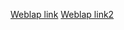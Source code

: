 [Weblap link](http://krisztinanagyvaci.github.io/)
[Weblap link2](https://github.com/KrisztinaNagyVaci/KrisztinaNagyVaci.github.io)
